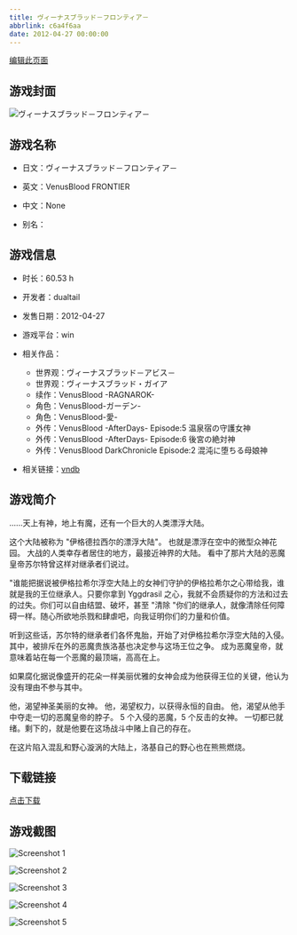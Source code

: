 ```yaml
---
title: ヴィーナスブラッド－フロンティア－
abbrlink: c6a4f6aa
date: 2012-04-27 00:00:00
---
```

[编辑此页面](https://github.com/ACG-3/ADV3-source/blob/main/source/_posts/%E3%83%B4%E3%82%A3%E3%83%BC%E3%83%8A%E3%82%B9%E3%83%96%E3%83%A9%E3%83%83%E3%83%89%EF%BC%8D%E3%83%95%E3%83%AD%E3%83%B3%E3%83%86%E3%82%A3%E3%82%A2%EF%BC%8D.md)

## 游戏封面

![ヴィーナスブラッド－フロンティア－](https://pan.timero.xyz/d/onedrive/img_lib_001/%E3%83%B4%E3%82%A3%E3%83%BC%E3%83%8A%E3%82%B9%E3%83%96%E3%83%A9%E3%83%83%E3%83%89%EF%BC%8D%E3%83%95%E3%83%AD%E3%83%B3%E3%83%86%E3%82%A3%E3%82%A2%EF%BC%8D_cover.avif)


## 游戏名称

- 日文：ヴィーナスブラッド－フロンティア－
- 英文：VenusBlood FRONTIER
- 中文：None

- 别名：


## 游戏信息

- 时长：60.53 h
- 开发者：dualtail
- 发售日期：2012-04-27
- 游戏平台：win
- 相关作品：
   - 世界观：ヴィーナスブラッド－アビス－
   - 世界观：ヴィーナスブラッド・ガイア
   - 续作：VenusBlood -RAGNAROK-
   - 角色：VenusBlood-ガーデン-
   - 角色：VenusBlood-愛-
   - 外传：VenusBlood -AfterDays- Episode:5 温泉宿の守護女神
   - 外传：VenusBlood -AfterDays- Episode:6 後宮の絶対神
   - 外传：VenusBlood DarkChronicle Episode:2 混沌に堕ちる母娘神

- 相关链接：[vndb](https://vndb.org/v9409)


## 游戏简介

......天上有神，地上有魔，还有一个巨大的人类漂浮大陆。

这个大陆被称为 "伊格德拉西尔的漂浮大陆"。
也就是漂浮在空中的微型众神花园。
大战的人类幸存者居住的地方，最接近神界的大陆。
看中了那片大陆的恶魔皇帝苏尔特曾这样对继承者们说过。

"谁能把据说被伊格拉希尔浮空大陆上的女神们守护的伊格拉希尔之心带给我，谁就是我的王位继承人。只要你拿到 Yggdrasil 之心，我就不会质疑你的方法和过去的过失。你们可以自由结盟、破坏，甚至 "清除 "你们的继承人，就像清除任何障碍一样。随心所欲地杀戮和肆虐吧，向我证明你们的力量和价值。

听到这些话，苏尔特的继承者们各怀鬼胎，开始了对伊格拉希尔浮空大陆的入侵。
其中，被排斥在外的恶魔贵族洛基也决定参与这场王位之争。
成为恶魔皇帝，就意味着站在每一个恶魔的最顶端，高高在上。

如果腐化据说像盛开的花朵一样美丽优雅的女神会成为他获得王位的关键，他认为没有理由不参与其中。

他，渴望神圣美丽的女神。
他，渴望权力，以获得永恒的自由。
他，渴望从他手中夺走一切的恶魔皇帝的脖子。
5 个入侵的恶魔，5 个反击的女神。
一切都已就绪。剩下的，就是他要在这场战斗中赌上自己的存在。

在这片陷入混乱和野心漩涡的大陆上，洛基自己的野心也在熊熊燃烧。




## 下载链接

[点击下载](https://pan.timero.xyz/onedrive/adv_lib_001/%E3%83%B4%E3%82%A3%E3%83%BC%E3%83%8A%E3%82%B9%E3%83%96%E3%83%A9%E3%83%83%E3%83%89%EF%BC%8D%E3%83%95%E3%83%AD%E3%83%B3%E3%83%86%E3%82%A3%E3%82%A2%EF%BC%8D)


## 游戏截图


![Screenshot 1](https://pan.timero.xyz/d/onedrive/img_lib_001/%E3%83%B4%E3%82%A3%E3%83%BC%E3%83%8A%E3%82%B9%E3%83%96%E3%83%A9%E3%83%83%E3%83%89%EF%BC%8D%E3%83%95%E3%83%AD%E3%83%B3%E3%83%86%E3%82%A3%E3%82%A2%EF%BC%8D_Screenshot_1.avif)

![Screenshot 2](https://pan.timero.xyz/d/onedrive/img_lib_001/%E3%83%B4%E3%82%A3%E3%83%BC%E3%83%8A%E3%82%B9%E3%83%96%E3%83%A9%E3%83%83%E3%83%89%EF%BC%8D%E3%83%95%E3%83%AD%E3%83%B3%E3%83%86%E3%82%A3%E3%82%A2%EF%BC%8D_Screenshot_2.avif)

![Screenshot 3](https://pan.timero.xyz/d/onedrive/img_lib_001/%E3%83%B4%E3%82%A3%E3%83%BC%E3%83%8A%E3%82%B9%E3%83%96%E3%83%A9%E3%83%83%E3%83%89%EF%BC%8D%E3%83%95%E3%83%AD%E3%83%B3%E3%83%86%E3%82%A3%E3%82%A2%EF%BC%8D_Screenshot_3.avif)

![Screenshot 4](https://pan.timero.xyz/d/onedrive/img_lib_001/%E3%83%B4%E3%82%A3%E3%83%BC%E3%83%8A%E3%82%B9%E3%83%96%E3%83%A9%E3%83%83%E3%83%89%EF%BC%8D%E3%83%95%E3%83%AD%E3%83%B3%E3%83%86%E3%82%A3%E3%82%A2%EF%BC%8D_Screenshot_4.avif)

![Screenshot 5](https://pan.timero.xyz/d/onedrive/img_lib_001/%E3%83%B4%E3%82%A3%E3%83%BC%E3%83%8A%E3%82%B9%E3%83%96%E3%83%A9%E3%83%83%E3%83%89%EF%BC%8D%E3%83%95%E3%83%AD%E3%83%B3%E3%83%86%E3%82%A3%E3%82%A2%EF%BC%8D_Screenshot_5.avif)

